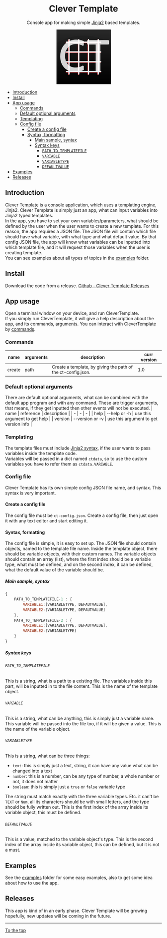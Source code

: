<h1 align="center" id="CleverTemplate">Clever Template</h1>

<p align="center">Console app for making simple <a href="https://jinja.palletsprojects.com/en/3.0.x/templates/" target="blank_">Jinja2</a> based templates. </p>
<p align="center"><img src="./assets/icon_ct.jpg" height="175"></p>

- [Introduction](#introduction)
- [Install](#install)
- [App usage](#app-usage)
  - [Commands](#commands)
  - [Default optional arguments](#default-optional-arguments)
  - [Templating](#templating)
  - [Config file](#config-file)
    - [Create a config file](#create-a-config-file)
    - [Syntax, formatting](#syntax-formatting)
      - [Main sample, syntax](#main-sample-syntax)
      - [Syntax keys](#syntax-keys)
        - [`PATH_TO_TEMPLATEFILE`](#path_to_templatefile)
        - [`VARIABLE`](#variable)
        - [`VARIABLETYPE`](#variabletype)
        - [`DEFAULTVALUE`](#defaultvalue)
- [Examples](#examples)
- [Releases](#releases)

## Introduction
Clever Template is a console application, which uses a templating engine, Jinja2. Clever Template is simply just an app, what can input variables into Jinja2 typed templates.  
In the app, you have to set your own variables/parameters, what should be defined by the user when the user wants to create a new template. For this reason, the app requires a JSON file. The JSON file will contain which file should have what variable, with what type and what default value. By that config JSON file, the app will know what variables can be inputted into which template file, and it will request those variables when the user is creating  template.  
You can see examples about all types of topics in the [examples](./examples) folder.  

## Install
Download the code from a release. [Github - Clever Template Releases](https://github.com/11Firefox11/CleverTemplate/releases)

## App usage
Open a terminal window on your device, and run CleverTemplate.  
If you simply run CleverTemplate, it will give a help description about the app, and its commands, arguments. You can interact with CleverTemplate by [commands](#commands).  
### Commands 
|  name | arguments | description | curr version |
| - | - | - | - |
| create | path | Create a template, by giving the path of the ct-config.json. | 1.0 |
### Default optional arguments
There are default optional arguments, what can be combined with the default app program and with any command. These are trigger arguments, that means, if they get inputted then other events will not be executed.
|  name | reference | description |
| - | - | - |
| help | --help or -h | use this argument to get help |
| version | --version or -v | use this argument to get version info |
### Templating
The template files must include [Jinja2 syntax](https://jinja.palletsprojects.com/en/3.0.x/templates/), if the user wants to pass variables inside the template code.  
Variables will be passed in a dict named `ctdata`, so to use the custom variables you have to refer them as `ctdata.VARIABLE`.
### Config file
Clever Template has its own simple config JSON file name, and syntax. This syntax is very important.
#### Create a config file
The config file must be `ct-config.json`. Create a config file, then just open it with any text editor and start editing it.
#### Syntax, formatting
The config file is simple, it is easy to set up. The JSON file should contain objects, named to the template file name. Inside the template object, there should be variable objects, with their custom names. The variable objects should contain an array (list), where the first index should be a variable type, what must be defined, and on the second index, it can be defined, what the default value of the variable should be.
##### Main sample, syntax
```js 
{
    PATH_TO_TEMPLATEFILE-1 : {
        VARIABLE1:[VARIABLETYPE, DEFAUTVALUE],
        VARIABLE2:[VARIABLETYPE, DEFAUTVALUE]
    },
    PATH_TO_TEMPLATEFILE-2 : {
        VARIABLE1:[VARIABLETYPE, DEFAUTVALUE],
        VARIABLE2:[VARIABLETYPE]
    }
}
```
##### Syntax keys
###### `PATH_TO_TEMPLATEFILE`
This is a string, what is a path to a existing file. The variables inside this part, will be inputted in to the file content. This is the name of the template object.
###### `VARIABLE`
This is a string, what can be anything, this is simply just a variable name. This variable will be passed into the file too, if it will be given a value. This is the name of the variable object.
###### `VARIABLETYPE`
This is a string, what can be three things: 
- `text`: this is simply just a text, string, it can have any value what can be changed into a text
- `number`: this is a number, can be any type of number, a whole number or not, it does not matter
- `boolean`: this is simply just a `true` or `false` variable type   

The string must match exactly with the three variable types. Etc. it can't be `TEXT` or `Num`, all its characters should be with small letters, and the type should be fully written out. This is the first index of the array inside its variable object, this must be defined.
###### `DEFAULTVALUE`
This is a value, matched to the variable object's type. This is the second index of the array inside its variable object, this can be defined, but it is not a must. 
## Examples
See the [examples](./examples) folder for some easy examples, also to get some idea about how to use the app.
## Releases
This app is kind of in an early phase. Clever Template will be growing hopefully, new updates will be coming in the future.

---

[To the top](#CleverTemplate)